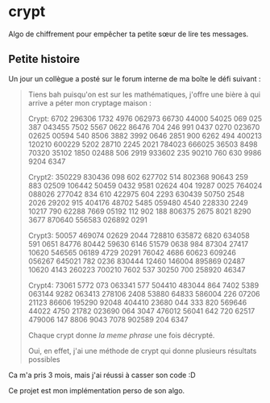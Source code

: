 # crypt
Algo de chiffrement pour empêcher ta petite sœur de lire tes messages.

## Petite histoire
Un jour un collègue a posté sur le forum interne de ma boîte le défi suivant :
> Tiens bah puisqu'on est sur les mathématiques, j'offre une bière à qui arrive a péter mon cryptage maison :
>
> Crypt: 6702 296306 1732 4976 062973 66730 44000 54025 069 025 387 043455 7502 5567 0622 86476 704 246 991 0437 0270 023670 02625 00594 540 8506 3882 3992 0646 2851 900 6262 494 400213 120210 600229 5202 28710 2245 2021 784023 666025 36503 8498 70320 35102 1850 02488 506 2919 933602 235 90210 760 630 9986 9204 6347
>
> Crypt2: 350229 830436 098 602 627702 514 802368 90643 259 883 02509 106442 50459 0432 9581 02624 404 19287 0025 764024 088026 277042 834 610 422975 604 2293 630439 50750 2548 2026 29202 915 404176 48702 5485 059480 4540 228330 2249 10217 790 62288 7669 05192 112 902 188 806375 2675 8021 8290 3677 870640 556583 026892 0291
>
> Crypt3: 50057 469074 02629 2044 728810 635872 6820 634058 591 0651 84776 80442 59630 6146 51579 0638 984 87304 27417 10620 546565 06189 4729 20291 76042 4686 60623 609246 056267 645021 782 0236 830444 12460 146004 895869 02487 10620 4143 260223 700210 7602 537 30250 700 258920 46347
>
> Crypt4: 73061 5772 073 063341 577 504410 483044 864 7402 5389 063144 9282 063413 278106 2408 53880 64833 586004 226 07206 21123 86606 195290 92048 404410 23680 044 333 820 569646 44022 4750 21782 023690 064 3047 476012 56041 642 720 62517 479006 147 8806 9043 7078 902589 204 6347
>
> Chaque crypt donne *la meme phrase* une fois décrypté.
>
> Oui, en effet, j'ai une méthode de crypt qui donne plusieurs résultats possibles

Ca m'a pris 3 mois, mais j'ai réussi à casser son code :D

Ce projet est mon implémentation perso de son algo.
